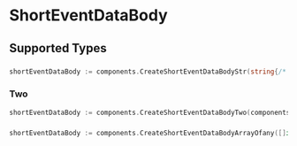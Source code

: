 # ShortEventDataBody


## Supported Types

### 

```go
shortEventDataBody := components.CreateShortEventDataBodyStr(string{/* values here */})
```

### Two

```go
shortEventDataBody := components.CreateShortEventDataBodyTwo(components.Two{/* values here */})
```

### 

```go
shortEventDataBody := components.CreateShortEventDataBodyArrayOfany([]interface{}{/* values here */})
```

